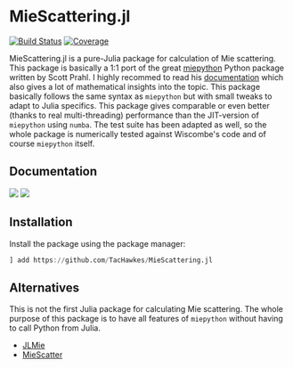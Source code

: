 # MieScattering.jl

[![Build Status](https://ci.appveyor.com/api/projects/status/github/TacHawkes/MieScattering.jl?svg=true)](https://ci.appveyor.com/project/TacHawkes/MieScattering-jl)
[![Coverage](https://codecov.io/gh/TacHawkes/MieScattering.jl/branch/main/graph/badge.svg)](https://codecov.io/gh/TacHawkes/MieScattering.jl)

MieScattering.jl is a pure-Julia package for calculation of Mie scattering. This package is basically a 1:1 port of the great [miepython](https://github.com/scottprahl/miepython) Python package written by Scott Prahl. I highly recommed to read his [documentation](https://miepython.readthedocs.io/en/latest/index.html) which also gives a lot of mathematical insights into the topic. This package basically follows the same syntax as `miepython` but with small tweaks to adapt to Julia specifics. This package gives comparable or even better (thanks to real multi-threading) performance than the JIT-version of `miepython` using `numba`.
The test suite has been adapted as well, so the whole package is numerically tested against Wiscombe's code and of course `miepython` itself.

## Documentation

[![](https://img.shields.io/badge/docs-dev-blue.svg)](https://tachawkes.github.io/MieScattering.jl/dev)
[![](https://img.shields.io/badge/docs-stable-blue.svg)](https://tachawkes.github.io/MieScattering.jl/stable)

## Installation

Install the package using the package manager:

```julia
] add https://github.com/TacHawkes/MieScattering.jl
```

## Alternatives

This is not the first Julia package for calculating Mie scattering. The whole purpose of this package is to have all features of `miepython` without having to call Python from Julia.

- [JLMie](https://github.com/Hinamoooon/jlmie)
- [MieScatter](https://github.com/dronir/MieScatter.jl)
